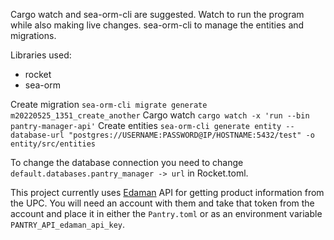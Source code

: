 Cargo watch and sea-orm-cli are suggested. Watch to run the program while also making live changes. sea-orm-cli to manage the entities and migrations.

Libraries used:
* rocket
* sea-orm

Create migration `sea-orm-cli migrate generate m20220525_1351_create_another`
Cargo watch `cargo watch -x 'run --bin pantry-manager-api'`
Create entities `sea-orm-cli generate entity --database-url "postgres://USERNAME:PASSWORD@IP/HOSTNAME:5432/test" -o entity/src/entities`

To change the database connection you need to change `default.databases.pantry_manager -> url` in Rocket.toml.

This project currently uses [Edaman](https://www.edamam.com/) API for getting product information from the UPC. You will need an account with them and take that token from the account and place it in either the `Pantry.toml` or as an environment variable `PANTRY_API_edaman_api_key`.